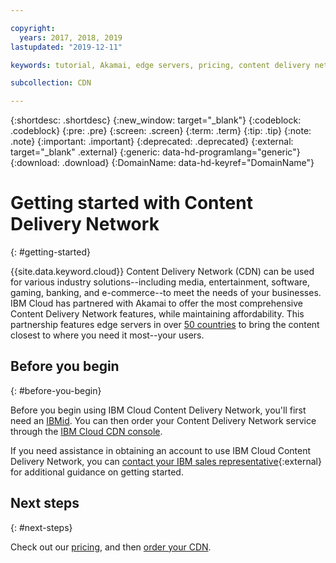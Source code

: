 ```yaml
---

copyright:
  years: 2017, 2018, 2019
lastupdated: "2019-12-11"

keywords: tutorial, Akamai, edge servers, pricing, content delivery network, comprehensive, account

subcollection: CDN

---
```


{:shortdesc: .shortdesc}
{:new_window: target="_blank"}
{:codeblock: .codeblock}
{:pre: .pre}
{:screen: .screen}
{:term: .term}
{:tip: .tip}
{:note: .note}
{:important: .important}
{:deprecated: .deprecated}
{:external: target="_blank" .external}
{:generic: data-hd-programlang="generic"}
{:download: .download}
{:DomainName: data-hd-keyref="DomainName"}

# Getting started with Content Delivery Network
{: #getting-started}

{{site.data.keyword.cloud}} Content Delivery Network (CDN) can be used for various industry solutions--including media, entertainment, software, gaming, banking, and e-commerce--to meet the needs of your businesses. IBM Cloud has partnered with Akamai to offer the most comprehensive Content Delivery Network features, while maintaining affordability. This partnership features edge servers in over [50 countries](/docs/CDN?topic=CDN-list-of-edge-servers#list-of-edge-servers) to bring the content closest to where you need it most--your users.

## Before you begin
{: #before-you-begin}

Before you begin using IBM Cloud Content Delivery Network, you'll first need an [IBMid](https://www.ibm.com/account/us-en/signup/register.html). You can then order your Content Delivery Network service through the [IBM Cloud CDN console](https://cloud.ibm.com/catalog/infrastructure/cdn-powered-by-akamai).

If you need assistance in obtaining an account to use IBM Cloud Content Delivery Network, you can [contact your IBM sales representative](https://www.ibm.com/cloud/contact-us/){:external} for additional guidance on getting started.

## Next steps
{: #next-steps}

Check out our [pricing](/docs/CDN?topic=CDN-pricing#pricing), and then [order your CDN](/docs/CDN?topic=CDN-order-a-cdn).
